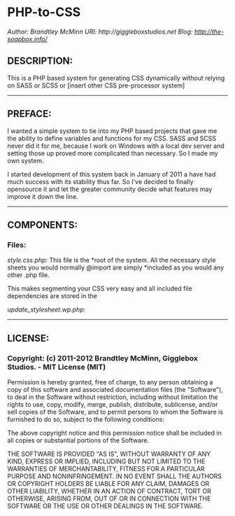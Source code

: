 # PHP-to-CSS
_*Author:* Brandtley McMinn_
_*URI:* http://giggleboxstudios.net_
_*Blog:* http://the-soapbox.info/_

## DESCRIPTION:

This is a PHP based system for generating CSS dynamically without relying on SASS or SCSS or [insert other CSS pre-processor system]

---

## PREFACE:

I wanted a simple system to tie into my PHP based projects that gave me the ability to define variables and functions for my CSS. SASS and SCSS never did it for me, because I work on Windows with a local dev server and setting those up proved more complicated than necessary. So I made my own system.

I started development of this system back in January of 2011 a have had much success with its stability thus far. So I've decided to finally opensource it and let the greater community decide what features may improve it down the line.

---

## COMPONENTS:

### Files:

*style.css.php:*
This file is the *root of the system. All the necessary style sheets you would normally @import are simply *included as you would any other .php file.

This makes segmenting your CSS very easy and all included file dependencies are stored in the

*update_stylesheet.wp.php:*

---

## LICENSE:

### Copyright: (c) 2011-2012 Brandtley McMinn, Gigglebox Studios. - MIT License (MIT)

Permission is hereby granted, free of charge, to any person obtaining a copy of this software and associated documentation files (the "Software"), to deal in the Software without restriction, including without limitation the rights to use, copy, modify, merge, publish, distribute, sublicense, and/or sell copies of the Software, and to permit persons to whom the Software is furnished to do so, subject to the following conditions:

The above copyright notice and this permission notice shall be included in all copies or substantial portions of the Software.

THE SOFTWARE IS PROVIDED "AS IS", WITHOUT WARRANTY OF ANY KIND, EXPRESS OR IMPLIED, INCLUDING BUT NOT LIMITED TO THE WARRANTIES OF MERCHANTABILITY, FITNESS FOR A PARTICULAR PURPOSE AND NONINFRINGEMENT. IN NO EVENT SHALL THE AUTHORS OR COPYRIGHT HOLDERS BE LIABLE FOR ANY CLAIM, DAMAGES OR OTHER LIABILITY, WHETHER IN AN ACTION OF CONTRACT, TORT OR OTHERWISE, ARISING FROM, OUT OF OR IN CONNECTION WITH THE SOFTWARE OR THE USE OR OTHER DEALINGS IN THE SOFTWARE.

